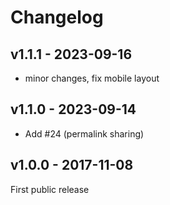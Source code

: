 # Changelog

## v1.1.1 - 2023-09-16
- minor changes, fix mobile layout

## v1.1.0 - 2023-09-14 
- Add #24 (permalink sharing)

## v1.0.0 - 2017-11-08
First public release 